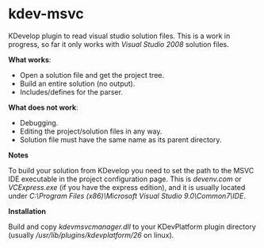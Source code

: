 # kdev-msvc
KDevelop plugin to read visual studio solution files.
This is a work in progress, so far it only works with _Visual Studio 2008_ solution files.

**What works**:
 * Open a solution file and get the project tree.
 * Build an entire solution (no output).
 * Includes/defines for the parser.

**What does not work**:
 * Debugging.
 * Editing the project/solution files in any way.
 * Solution file must have the same name as its parent directory.

**Notes**

To build your solution from KDevelop you need to set the path to the MSVC IDE executable in the project configuration page.
This is _devenv.com_ or _VCExpress.exe_ (if you have the express edition), and it is usually located under _C:\Program Files (x86)\Microsoft Visual Studio 9.0\Common7\IDE_.

**Installation**

Build and copy _kdevmsvcmanager.dll_ to your KDevPlatform plugin directory (usually _/usr/lib/plugins/kdevplatform/26_ on linux).
